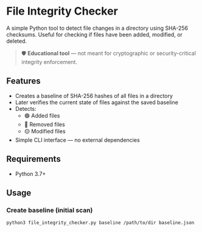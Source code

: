 # File Integrity Checker

A simple Python tool to detect file changes in a directory using SHA-256 checksums. Useful for checking if files have been added, modified, or deleted.

> 🛡️ **Educational tool** — not meant for cryptographic or security-critical integrity enforcement.

## Features

- Creates a baseline of SHA-256 hashes of all files in a directory
- Later verifies the current state of files against the saved baseline
- Detects:
  - 🟢 Added files
  - 🔴 Removed files
  - 🟡 Modified files
- Simple CLI interface — no external dependencies

## Requirements

- Python 3.7+

## Usage

### Create baseline (initial scan)
```bash
python3 file_integrity_checker.py baseline /path/to/dir baseline.json
